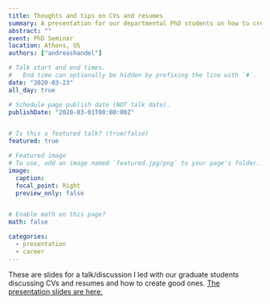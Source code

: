 ```yaml
---
title: Thoughts and tips on CVs and resumes
summary: A presentation for our departmental PhD students on how to create CVs and resumes
abstract: ""
event: PhD Seminar
location: Athens, US
authors: ["andreashandel"]

# Talk start and end times.
#   End time can optionally be hidden by prefixing the line with `#`.
date: "2020-03-23"
all_day: true

# Schedule page publish date (NOT talk date).
publishDate: "2020-03-01T00:00:00Z"


# Is this a featured talk? (true/false)
featured: true

# Featured image
# To use, add an image named `featured.jpg/png` to your page's folder. 
image:
  caption: 
  focal_point: Right
  preview_only: false


# Enable math on this page?
math: false

categories:
  - presentation
  - career
---
```


These are slides for a talk/discussion I led with our graduate students discussing CVs and resumes and how to create good ones. 
<a href="/presentations/2020-01-your-brand/2020_01_Building_your_Brand.html" target="_blank">The presentation slides are here.</a>
